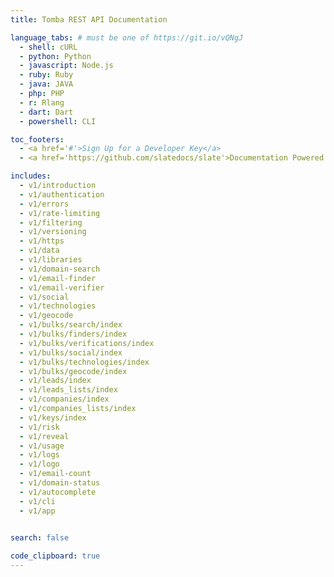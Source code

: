 ```yaml
---
title: Tomba REST API Documentation

language_tabs: # must be one of https://git.io/vQNgJ
  - shell: cURL
  - python: Python
  - javascript: Node.js
  - ruby: Ruby
  - java: JAVA
  - php: PHP
  - r: Rlang
  - dart: Dart
  - powershell: CLI

toc_footers:
  - <a href='#'>Sign Up for a Developer Key</a>
  - <a href='https://github.com/slatedocs/slate'>Documentation Powered by Slate</a>

includes:
  - v1/introduction
  - v1/authentication
  - v1/errors
  - v1/rate-limiting
  - v1/filtering
  - v1/versioning
  - v1/https
  - v1/data
  - v1/libraries
  - v1/domain-search
  - v1/email-finder
  - v1/email-verifier
  - v1/social
  - v1/technologies
  - v1/geocode
  - v1/bulks/search/index
  - v1/bulks/finders/index
  - v1/bulks/verifications/index
  - v1/bulks/social/index
  - v1/bulks/technologies/index
  - v1/bulks/geocode/index
  - v1/leads/index
  - v1/leads_lists/index
  - v1/companies/index
  - v1/companies_lists/index
  - v1/keys/index
  - v1/risk
  - v1/reveal
  - v1/usage
  - v1/logs
  - v1/logo
  - v1/email-count
  - v1/domain-status
  - v1/autocomplete
  - v1/cli
  - v1/app
  

search: false

code_clipboard: true
---
```

